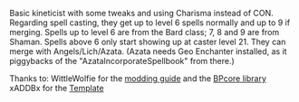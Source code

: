 Basic kineticist with some tweaks and using Charisma instead of CON.
Regarding spell casting, they get up to level 6 spells normally and up to 9 if merging.
Spells up to level 6 are from the Bard class; 7, 8 and 9 are from Shaman.
Spells above 6 only start showing up at caster level 21.
They can merge with Angels/Lich/Azata. (Azata needs Geo Enchanter installed, as it piggybacks of the "AzataIncorporateSpellbook" from there.)

Thanks to:
WittleWolfie for the [modding guide](https://github.com/WittleWolfie/OwlcatModdingWiki/wiki)﻿ and the [BPcore library﻿](https://github.com/WittleWolfie/WW-Blueprint-Core)
xADDBx for the [Template](https://github.com/xADDBx/OwlcatNuGetTemplates)
